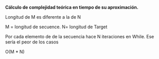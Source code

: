 **Cálculo de complejidad teórica en tiempo de su aproximación.**

Longitud de M es diferente a la de N

M = longitud de secuence. N= longitud de Target

Por cada elemento de de la secuencia  hace N iteraciones en While. Ese sería el peor de los casos

O(M * N)
